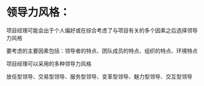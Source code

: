 # 领导力风格：
项目经理可能会出于个人偏好或在综合考虑了与项目有关的多个因素之后选择领导力风格

要考虑的主要因素包括：领导者的特点、团队成员的特点、组织的特点、环境特点

项目经理可以采用的多种领导力风格

放任型领导、交易型领导、服务型领导、变革型领导、魅力型领导、交互型领导